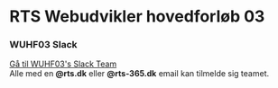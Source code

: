 # RTS Webudvikler hovedforløb 03

### WUHF03 Slack

[Gå til WUHF03's Slack Team](https://rts-cmk-wuhf03.slack.com)<br>
Alle med en **@rts.dk** eller **@rts-365.dk** email kan tilmelde sig teamet.
